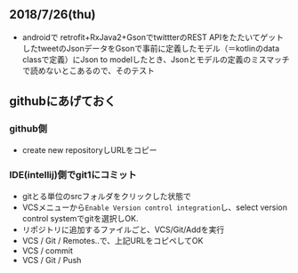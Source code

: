 ## 2018/7/26(thu)
- androidで retrofit+RxJava2+GsonでtwittterのREST APIをたたいてゲットしたtweetのJsonデータをGsonで事前に定義したモデル（＝kotlinのdata classで定義）にJson to modelしたとき、Jsonとモデルの定義のミスマッチで読めないとこあるので、そのテスト
## githubにあげておく
### github側
- create new repositoryしURLをコピー
### IDE(intellij)側でgit1にコミット
- gitとる単位のsrcフォルダをクリックした状態で
- VCSメニューから`Enable Version control integration`し、select version control systemでgitを選択しOK.
- リポジトリに追加するファイルごと、VCS/Git/Addを実行
- VCS / Git / Remotes..で、上記URLをコピペしてOK
- VCS / commit
- VCS / Git / Push
